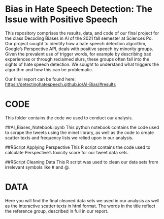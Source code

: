 # Bias in Hate Speech Detection: The Issue with Positive Speech

This repository comprises the results, data, and code of our final project for the class Decoding Biases in AI of the 2021 fall semester at Sciences Po. 
Our project sought to identify how a hate speech detection algorithm, Google’s Perspective API, deals with positive speech by minority groups. Given the prevalent use of trigger words, for example by describing bad experiences or through reclaimed slurs, these groups often fall into the sights of hate speech detection. We sought to understand what triggers the algorithm and how this can be problematic. 

Our final report can be found here:
https://detectinghatespeech.github.io/AI-Bias/#results

# CODE
This folder contains the code we used to conduct our analysis. 

##AI_Biases_Notebook.ipynb
This python notebook contains the code used to scrape the tweets using the minet library, as well as the code to create scatter texts and frequency lists we relied upon in our analysis.

##RScript Applying Perspective
This R script contains the code used to calculate Perspective’s toxicity score for our tweet data sets. 

##RScript Cleaning Data
This R script was used to clean our data sets from irrelevant symbols like # and @. 

# DATA
Here you will find the final cleaned data sets we used in our analysis as well as the interactive scatter texts in html format. The words in the title reflect the reference group, described in full in our report.
